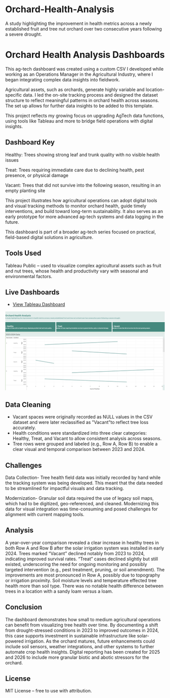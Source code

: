 # Orchard-Health-Analysis
A study highlighting the improvement in health metrics across a newly established fruit and tree nut orchard over two consecutive years following a severe drought.


# Orchard Health Analysis Dashboards


This ag-tech dashboard was created using a custom CSV I developed while working as an Operations Manager in the Agricultural Industry, where I began integrating complex data insights into fieldwork.

Agricultural assets, such as orchards, generate highly variable and location-specific data. I led the on-site tracking process and designed the dataset structure to reflect meaningful patterns in orchard health across seasons. The set up allows for further data insights to be added to this template. 

This project reflects my growing focus on upgrading AgTech data functions, using tools like Tableau and more to bridge field operations with digital insights. 

## Dashboard Key

Healthy: Trees showing strong leaf and trunk quality with no visible health issues

Treat: Trees requiring immediate care due to declining health, pest presence, or physical damage

Vacant: Trees that did not survive into the following season, resulting in an empty planting site

This project illustrates how agricultural operations can adopt digital tools and visual tracking methods to monitor orchard health, guide timely interventions, and build toward long-term sustainability. It also serves as an early prototype for more advanced ag-tech systems and data logging in the future.

This dashboard is part of a broader ag-tech series focused on practical, field-based digital solutions in agriculture.

## Tools Used

Tableau Public – used to visualize complex agricultural assets such as fruit and nut trees, whose health and productivity vary with seasonal and environmental factors.

## Live Dashboards
- [View Tableau Dashboard](https://public.tableau.com/views/OrchardHealthAnalysis/Dashboard?:language=en-US&:sid=&:redirect=auth&:display_count=n&:origin=viz_share_link)


![Tableau Dashboard Preview](OrchardHealthAnalysis_ScrollDashboard.png)


## Data Cleaning
* Vacant spaces were originally recorded as NULL values in the CSV dataset and were later reclassified as "Vacant"to reflect tree loss accurately.
* Health conditions were standardized into three clear categories: Healthy, Treat, and Vacant to allow consistent analysis across seasons.
* Tree rows were grouped and labeled (e.g., Row A, Row B) to enable a clear visual and temporal comparison between 2023 and 2024.

## Challenges  
Data Collection- Tree health field data was initially recorded by hand while the tracking system was being developed. This meant that the data needed to be streamlined for impactful visuals and data tracking. 

Modernization- Granular soil data required the use of legacy soil maps, which had to be digitized, geo-referenced, and cleaned. Modernizing this data for visual integration was time-consuming and posed challenges for alignment with current mapping tools.

## Analysis

A year-over-year comparison revealed a clear increase in healthy trees in both Row A and Row B after the solar irrigation system was installed in early 2024.
Trees marked “Vacant” declined notably from 2023 to 2024, indicating improved survival rates.
“Treat” cases declined slightly but still existed, underscoring the need for ongoing monitoring and possibly targeted intervention (e.g., pest treatment, pruning, or soil amendment).
The improvements are most pronounced in Row A, possibly due to topography or irrigation proximity. Soil moisture levels and temperature effected tree health more than soil type. There was no notable health difference between trees in a location with a sandy loam versus a loam. 

## Conclusion

The dashboard demonstrates how small to medium agricultural operations can benefit from visualizing tree health over time. By documenting a shift from drought-stressed conditions in 2023 to improved outcomes in 2024, this case supports investment in sustainable infrastructure like solar-powered irrigation. As the orchard matures, future enhancements could include soil sensors, weather integrations, and other systems to further automate crop health insights. Digital reporting has been created for 2025 and 2026 to include more granular biotic and abotic stressors for the orchard. 


## License
MIT License – free to use with attribution.
